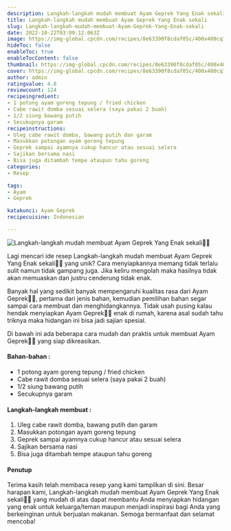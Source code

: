 ```yaml
---
description: Langkah-langkah mudah membuat Ayam Geprek Yang Enak sekali"
title: Langkah-langkah mudah membuat Ayam Geprek Yang Enak sekali
slug: Langkah-langkah-mudah-membuat-Ayam-Geprek-Yang-Enak-sekali
date: 2022-10-22T03:09:12.063Z
image: https://img-global.cpcdn.com/recipes/8e63390f8cdaf05c/400x400cq70/photo.jpg
hideToc: false
enableToc: true
enableTocContent: false
thumbnail: https://img-global.cpcdn.com/recipes/8e63390f8cdaf05c/400x400cq70/photo.jpg
cover: https://img-global.cpcdn.com/recipes/8e63390f8cdaf05c/400x400cq70/photo.jpg
author: admin
ratingvalue: 4.8
reviewcount: 124
recipeingredient:
- 1 potong ayam goreng tepung / fried chicken
- Cabe rawit domba sesuai selera (saya pakai 2 buah)
- 1/2 siung bawang putih
- Secukupnya garam
recipeinstructions:
- Uleg cabe rawit domba, bawang putih dan garam
- Masukkan potongan ayam goreng tepung
- Geprek sampai ayamnya cukup hancur atau sesuai selera
- Sajikan bersama nasi
- Bisa juga ditambah tempe ataupun tahu goreng
categories:
- Resep

tags:
- Ayam
- Geprek

katakunci: Ayam Geprek
recipecuisine: Indonesian

---
```


![Langkah-langkah mudah membuat Ayam Geprek Yang Enak sekali👩‍🍳](https://img-global.cpcdn.com/recipes/8e63390f8cdaf05c/400x400cq70/photo.jpg)

Lagi mencari ide resep Langkah-langkah mudah membuat Ayam Geprek Yang Enak sekali👩‍🍳 yang unik? Cara menyiapkannya memang tidak terlalu sulit namun tidak gampang juga. Jika keliru mengolah maka hasilnya tidak akan memuaskan dan justru cenderung tidak enak.

Banyak hal yang sedikit banyak mempengaruhi kualitas rasa dari Ayam Geprek👩‍🍳, pertama dari jenis bahan, kemudian pemilihan bahan segar sampai cara membuat dan menghidangkannya. Tidak usah pusing kalau hendak menyiapkan Ayam Geprek👩‍🍳 enak di rumah, karena asal sudah tahu triknya maka hidangan ini bisa jadi sajian spesial.

Di bawah ini ada beberapa cara mudah dan praktis untuk membuat Ayam Geprek👩‍🍳 yang siap dikreasikan.

<!--inarticleads1-->

#### Bahan-bahan :

- 1 potong ayam goreng tepung / fried chicken
- Cabe rawit domba sesuai selera (saya pakai 2 buah)
- 1/2 siung bawang putih
- Secukupnya garam

<!--inarticleads2-->

#### Langkah-langkah membuat :

1. Uleg cabe rawit domba, bawang putih dan garam
1. Masukkan potongan ayam goreng tepung
1. Geprek sampai ayamnya cukup hancur atau sesuai selera
1. Sajikan bersama nasi
1. Bisa juga ditambah tempe ataupun tahu goreng

#### Penutup

Terima kasih telah membaca resep yang kami tampilkan di sini. Besar harapan kami, Langkah-langkah mudah membuat Ayam Geprek Yang Enak sekali👩‍🍳 yang mudah di atas dapat membantu Anda menyiapkan hidangan yang enak untuk keluarga/teman maupun menjadi inspirasi bagi Anda yang berkeinginan untuk berjualan makanan. Semoga bermanfaat dan selamat mencoba!